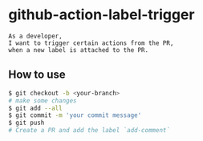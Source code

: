 # github-action-label-trigger

```
As a developer,
I want to trigger certain actions from the PR,
when a new label is attached to the PR.
```

## How to use

```bash
$ git checkout -b <your-branch>
# make some changes
$ git add --all
$ git commit -m 'your commit message'
$ git push
# Create a PR and add the label `add-comment`
```
